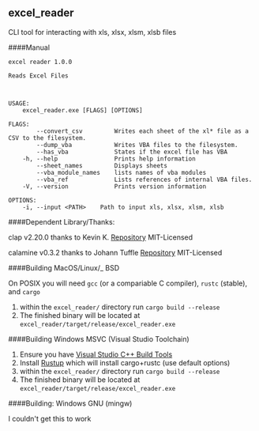 excel_reader
---

CLI tool for interacting with xls, xlsx, xlsm, xlsb files

####Manual
```
excel reader 1.0.0

Reads Excel Files



USAGE:
    excel_reader.exe [FLAGS] [OPTIONS]

FLAGS:
        --convert_csv         Writes each sheet of the xl* file as a CSV to the filesystem.
        --dump_vba            Writes VBA files to the filesystem.
        --has_vba             States if the excel file has VBA
    -h, --help                Prints help information
        --sheet_names         Displays sheets
        --vba_module_names    lists names of vba modules
        --vba_ref             Lists references of internal VBA files.
    -V, --version             Prints version information

OPTIONS:
    -i, --input <PATH>    Path to input xls, xlsx, xlsm, xlsb
```

####Dependent Library/Thanks:

clap v2.20.0 thanks to Kevin K. [Repository](https://github.com/kbknapp/clap-rs) MIT-Licensed

calamine v0.3.2 thanks to Johann Tuffle [Repository](https://github.com/tafia/calamine) MIT-Licensed

####Building MacOS/Linux/_ BSD

On POSIX you will need `gcc` (or a compariable C compiler), `rustc` (stable), and `cargo`

1. within the `excel_reader/` directory run `cargo build --release`
2. The finished binary will be located at `excel_reader/target/release/excel_reader.exe`

####Building Windows MSVC (Visual Studio Toolchain)

1. Ensure you have [Visual Studio C++ Build Tools](http://landinghub.visualstudio.com/visual-cpp-build-tools)
2. Install [Rustup](https://www.rust-lang.org/en-US/install.html) which will install cargo+rustc (use default options)
3. within the `excel_reader/` directory run `cargo build --release`
4. The finished binary will be located at `excel_reader/target/release/excel_reader.exe`

####Building: Windows GNU (mingw)

I couldn't get this to work
